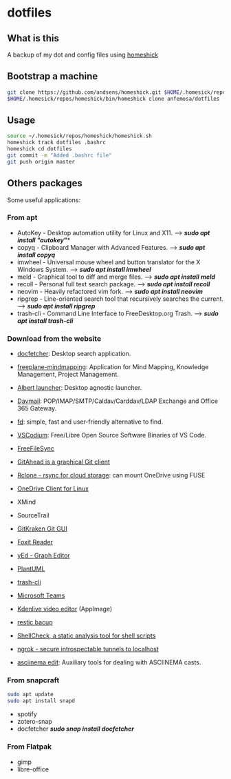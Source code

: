 # dotfiles

## What is this

A backup of my dot and config files using [homeshick](https://github.com/andsens/homeshick)

## Bootstrap a machine

``` bash
git clone https://github.com/andsens/homeshick.git $HOME/.homesick/repos/homeshick
$HOME/.homesick/repos/homeshick/bin/homeshick clone anfemosa/dotfiles
```

## Usage

``` bash
source ~/.homesick/repos/homeshick/homeshick.sh
homeshick track dotfiles .bashrc
homeshick cd dotfiles
git commit -m "Added .bashrc file"
git push origin master
```

## Others packages

Some useful applications:

### From apt

- AutoKey - Desktop automation utility for Linux and X11. --> ***sudo apt install "autokey*"***
- copyq - Clipboard Manager with Advanced Features. --> ***sudo apt install copyq***
- imwheel - Universal  mouse  wheel  and  button  translator for the X Windows System. --> ***sudo apt install imwheel***
- meld - Graphical tool to diff and merge files. --> ***sudo apt install meld***
- recoll - Personal full text search package. --> ***sudo apt install recoll***
- neovim - Heavily refactored vim fork. --> ***sudo apt install neovim***
- ripgrep - Line-oriented search tool that recursively searches the current. --> ***sudo apt install ripgrep***
- trash-cli - Command Line Interface to FreeDesktop.org Trash. --> ***sudo apt install trash-cli***

### Download from the website

- [docfetcher](https://sourceforge.net/projects/docfetcher/): Desktop search application.
- [freeplane-mindmapping](https://sourceforge.net/projects/freeplane/): Application for Mind Mapping, Knowledge Management, Project Management.
- [Albert launcher](https://albertlauncher.github.io/installing/): Desktop agnostic launcher.
- [Davmail](http://davmail.sourceforge.net/): POP/IMAP/SMTP/Caldav/Carddav/LDAP Exchange and Office 365 Gateway.
- [fd](https://github.com/sharkdp/fd): simple, fast and user-friendly alternative to find.
- [VSCodium](https://vscodium.com/): Free/Libre Open Source Software Binaries of VS Code.
- [FreeFileSync](https://freefilesync.org/)

- [GitAhead is a graphical Git client](https://gitahead.github.io/gitahead.com/)
- [Rclone - rsync for cloud storage](https://rclone.org/downloads/): can mount OneDrive using FUSE
- [OneDrive Client for Linux](https://github.com/abraunegg/onedrive)
- XMind
- SourceTrail

- [GitKraken Git GUI](https://www.gitkraken.com/git-client)
- [Foxit Reader](https://www.foxitsoftware.com/pdf-reader/)
- [yEd - Graph Editor](https://www.yworks.com/products/yed)
- [PlantUML](https://plantuml.com/)
- [trash-cli](https://github.com/andreafrancia/trash-cli)
- [Microsoft Teams](https://www.microsoft.com/en-us/microsoft-teams/download-app#allDevicesSection)
- [Kdenlive video editor](https://kdenlive.org/en/download/) (AppImage)
- [restic bacup](https://github.com/restic/restic/releases)
- [ShellCheck, a static analysis tool for shell scripts](https://github.com/koalaman/shellcheck)
- [ngrok - secure introspectable tunnels to localhost](https://ngrok.com/)

- [asciinema edit](https://github.com/cirocosta/asciinema-edit): Auxiliary tools for dealing with ASCIINEMA casts.

### From snapcraft

``` bash
sudo apt update
sudo apt install snapd
```

- spotify
- zotero-snap
- docfetcher ***sudo snap install docfetcher***

### From Flatpak

- gimp
- libre-office
